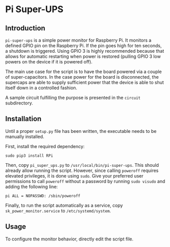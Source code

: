 Pi Super-UPS
============

Introduction
------------

`pi-super-ups` is a simple power monitor for Raspberry Pi. It
monitors a defined GPIO pin on the Raspberry Pi. If the pin goes
high for ten seconds, a shutdown is triggered. Using GPIO 3 is highly
recommended because that allows for automatic restarting when power
is restored (pulling GPIO 3 low powers on the device if it is powered
off).

The main use case for the script is to have the board powered via
a couple of super-capacitors. In the case power for the board is
disconnected, the supercaps are able to supply sufficient power
that the device is able to shut itself down in a controlled fashion.

A sample circuit fulfilling the purpose is presented in the `circuit`
subdirectory.

Installation
------------

Until a proper `setup.py` file has been written, the executable needs
to be manually installed.

First, install the required dependency:

    sudo pip3 install RPi

Then, copy `pi_super_ups.py` to `/usr/local/bin/pi-super-ups`. This
should already allow running the script. However, since calling
`poweroff` requires elevated privileges, it is done using `sudo`.
Give your preferred user permissions to call `poweroff` without a
password by running `sudo visudo` and adding the following line:

    pi ALL = NOPASSWD: /sbin/poweroff

Finally, to run the script automatically as a service, copy
`sk_power_monitor.service` to `/etc/systemd/system`.


Usage
-----

To configure the monitor behavior, directly edit the script file.

